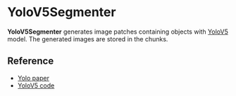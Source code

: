 
# YoloV5Segmenter

**YoloV5Segmenter** generates image patches containing objects with [YoloV5](https://github.com/ultralytics/yolov5) model. The generated images are stored in the chunks.  


## Reference

- [Yolo paper](https://arxiv.org/abs/1506.02640v5)
- [YoloV5 code](https://github.com/ultralytics/yolov5)
